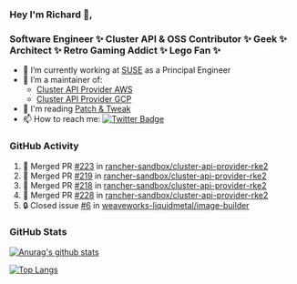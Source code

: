 ### Hey I'm Richard 👋, 

<h3 align="left">Software Engineer ✨ Cluster API & OSS Contributor ✨ Geek ✨ Architect ✨ Retro Gaming Addict ✨ Lego Fan ✨</h3>

- 🔭 I’m currently working at [SUSE](https://www.suse.com/) as a Principal Engineer
- 👯 I’m a maintainer of:
  -  [Cluster API Provider AWS](https://github.com/kubernetes-sigs/cluster-api-provider-aws)
  -  [Cluster API Provider GCP](https://github.com/kubernetes-sigs/cluster-api-provider-gcp)
- 💬 I'm reading [Patch & Tweak](https://bjooks.com/products/patch-tweak-exploring-modular-synthesis)
- 📫 How to reach me: [![Twitter Badge](https://img.shields.io/badge/-@fruit_case-00acee?style=flat&logo=Twitter&logoColor=white)](https://twitter.com/intent/follow?screen_name=fruit_case "Follow on Twitter")

### GitHub Activity 

<!--START_SECTION:activity-->
1. 🎉 Merged PR [#223](https://github.com/rancher-sandbox/cluster-api-provider-rke2/pull/223) in [rancher-sandbox/cluster-api-provider-rke2](https://github.com/rancher-sandbox/cluster-api-provider-rke2)
2. 🎉 Merged PR [#219](https://github.com/rancher-sandbox/cluster-api-provider-rke2/pull/219) in [rancher-sandbox/cluster-api-provider-rke2](https://github.com/rancher-sandbox/cluster-api-provider-rke2)
3. 🎉 Merged PR [#218](https://github.com/rancher-sandbox/cluster-api-provider-rke2/pull/218) in [rancher-sandbox/cluster-api-provider-rke2](https://github.com/rancher-sandbox/cluster-api-provider-rke2)
4. 🎉 Merged PR [#228](https://github.com/rancher-sandbox/cluster-api-provider-rke2/pull/228) in [rancher-sandbox/cluster-api-provider-rke2](https://github.com/rancher-sandbox/cluster-api-provider-rke2)
5. 🔒 Closed issue [#6](https://github.com/weaveworks-liquidmetal/image-builder/issues/6) in [weaveworks-liquidmetal/image-builder](https://github.com/weaveworks-liquidmetal/image-builder)
<!--END_SECTION:activity-->

### GitHub Stats

[![Anurag's github stats](https://github-readme-stats.vercel.app/api?username=richardcase&count_private=true&show_icons=true)](https://github.com/anuraghazra/github-readme-stats)

[![Top Langs](https://github-readme-stats.vercel.app/api/top-langs/?username=richardcase&hide=html&layout=compact)](https://github.com/anuraghazra/github-readme-stats)
